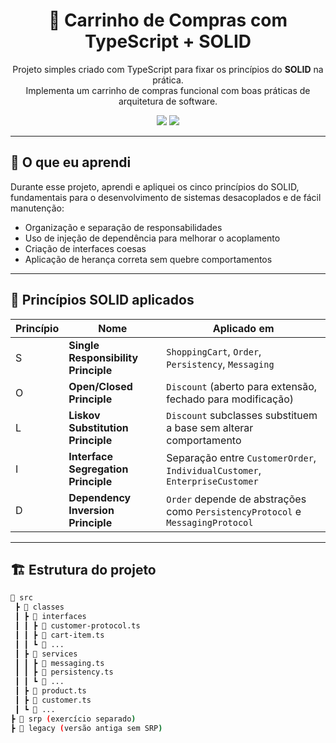 <h1 align="center">🛒 Carrinho de Compras com TypeScript + SOLID</h1>

<p align="center">
  Projeto simples criado com TypeScript para fixar os princípios do <strong>SOLID</strong> na prática.<br/>
  Implementa um carrinho de compras funcional com boas práticas de arquitetura de software.
</p>

<p align="center">
  <img src="https://img.shields.io/badge/Made%20with-TypeScript-007acc?style=for-the-badge&logo=typescript" />
  <img src="https://img.shields.io/github/last-commit/Pedro-Ricardo0/typescriptSolid?style=for-the-badge" />
</p>

---

## 🧠 O que eu aprendi

Durante esse projeto, aprendi e apliquei os cinco princípios do SOLID, fundamentais para o desenvolvimento de sistemas desacoplados e de fácil manutenção:

- Organização e separação de responsabilidades
- Uso de injeção de dependência para melhorar o acoplamento
- Criação de interfaces coesas
- Aplicação de herança correta sem quebre comportamentos

---

## 🧩 Princípios SOLID aplicados

| Princípio | Nome | Aplicado em |
|----------|------|-------------|
| S | **Single Responsibility Principle** | `ShoppingCart`, `Order`, `Persistency`, `Messaging` |
| O | **Open/Closed Principle**         | `Discount` (aberto para extensão, fechado para modificação) |
| L | **Liskov Substitution Principle** | `Discount` subclasses substituem a base sem alterar comportamento |
| I | **Interface Segregation Principle** | Separação entre `CustomerOrder`, `IndividualCustomer`, `EnterpriseCustomer` |
| D | **Dependency Inversion Principle** | `Order` depende de abstrações como `PersistencyProtocol` e `MessagingProtocol` |

---

## 🏗️ Estrutura do projeto

```bash
📁 src
 ┣ 📁 classes
 ┃ ┣ 📁 interfaces
 ┃ ┃ ┣ 📄 customer-protocol.ts
 ┃ ┃ ┣ 📄 cart-item.ts
 ┃ ┃ ┗ 📄 ...
 ┃ ┣ 📁 services
 ┃ ┃ ┣ 📄 messaging.ts
 ┃ ┃ ┣ 📄 persistency.ts
 ┃ ┃ ┗ 📄 ...
 ┃ ┣ 📄 product.ts
 ┃ ┣ 📄 customer.ts
 ┃ ┗ 📄 ...
┣ 📁 srp (exercício separado)
┣ 📁 legacy (versão antiga sem SRP)
